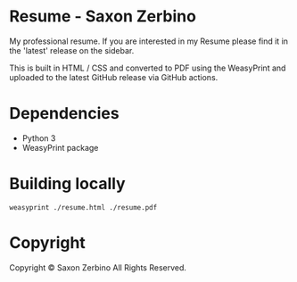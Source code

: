 # Resume - Saxon Zerbino

My professional resume. If you are interested in my Resume please find it in the 'latest' release on the sidebar.

This is built in HTML / CSS and converted to PDF using the WeasyPrint and uploaded to the latest GitHub release via GitHub actions.

# Dependencies

- Python 3
- WeasyPrint package

# Building locally

`weasyprint ./resume.html ./resume.pdf`

# Copyright

Copyright © Saxon Zerbino All Rights Reserved.
